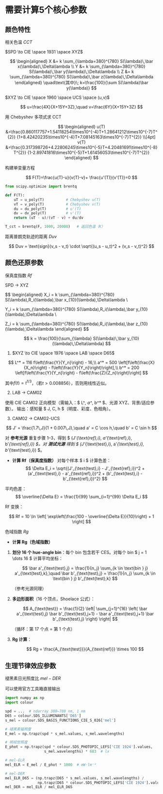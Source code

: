 # 需要计算5个核心参数

## 颜色特性

相关色温 $CCT$

$SPD \to CIE \space 1931 \space XYZ$

$$
\begin{aligned}
X &= k \sum_{\lambda=380}^{780} S(\lambda)\,\bar x(\lambda)\,\Delta\lambda \\
Y &= k \sum_{\lambda=380}^{780} S(\lambda)\,\bar y(\lambda)\,\Delta\lambda \\
Z &= k \sum_{\lambda=380}^{780} S(\lambda)\,\bar z(\lambda)\,\Delta\lambda
\end{aligned}
\quad\text{其中}\; k=\frac{100}{\sum S(\lambda)\bar y(\lambda)}
$$

$XYZ \to CIE \space 1960 \space UCS \space (u,v)$

$$
u=\frac{4X}{X+15Y+3Z},\quad v=\frac{6Y}{X+15Y+3Z}
$$

用 Chebyshev 多项式求 CCT

$$
\begin{aligned}
u(T) &=\frac{0.860117757+1.54118254\times10^{-4}T+1.28641212\times10^{-7}T^{2}}
            {1+8.42420235\times10^{-4}T+7.08145163\times10^{-7}T^{2}} \\[4pt]
v(T) &=\frac{0.317398726+4.22806245\times10^{-5}T+4.20481691\times10^{-8}T^{2}}
            {1-2.89741816\times10^{-5}T+1.61456053\times10^{-7}T^{2}}
\end{aligned}
$$

构建单变量方程

$$
F(T)=\frac{u(T)-u}{v(T)-v}+ \frac{u'(T)}{v'(T)}=0
$$

```python
from scipy.optimize import brentq

def F(T):
    uT = u_poly(T)          # Chebyshev u(T)
    vT = v_poly(T)          # Chebyshev v(T)
    du = du_poly(T)         # u'(T)
    dv = dv_poly(T)         # v'(T)
    return (uT - u)/(vT - v) + du/dv

T_cct = brentq(F, 1000, 20000)   # 返回色温（K）
```

距离普朗克轨迹的距离 $Duv$

$$
Duv = \text{sign}(v_s - v_t) \cdot \sqrt{(u_s - u_t)^2 + (v_s - v_t)^2}
$$

## 颜色还原参数

保真度指数 $Rf$

SPD → XYZ

$$
\begin{aligned}
X_i = k \sum_{\lambda=380}^{780} S(\lambda)\,R_i(\lambda)\,\bar x_{10}(\lambda)\,\Delta\lambda
\\ 

Y_i = k \sum_{\lambda=380}^{780} S(\lambda)\,R_i(\lambda)\,\bar y_{10}(\lambda)\,\Delta\lambda
\\

Z_i = k \sum_{\lambda=380}^{780} S(\lambda)\,R_i(\lambda)\,\bar z_{10}(\lambda)\,\Delta\lambda
\end{aligned}
$$

$$
k = \frac{100}{\sum_{\lambda} S(\lambda)\,\bar y_{10}(\lambda)\,\Delta\lambda}
$$

1. $XYZ \to CIE \space 1976 \space LAB \space D65$

$$
L^* = 116 f\left(\frac{Y}{Y_n}\right) - 16,\\
   a^* = 500 \left[f\left(\frac{X}{X_n}\right) - f\left(\frac{Y}{Y_n}\right)\right],\\
   b^* = 200 \left[f\left(\frac{Y}{Y_n}\right) - f\left(\frac{Z}{Z_n}\right)\right]
$$

其中$f(t)=t^{1/3}$，（若$t > 0.008856$），否则用线性近似。

2. LAB → CAM02

使用 CIE CAM02 正向模型（需输入：$ L^*, a^*, b^* $、光源 XYZ、背景/适应参数）。   输出：感知量 $ J, C, h $（明度、彩度、色相角）。

3. CAM02 → CAM02-UCS

$$
J' = \frac{1.7\,J}{1 + 0.007\,J},\quad
   a' = C \cos h,\quad
   b' = C \sin h
$$

对 **参考光源** 重复步骤 1–3，得到 $ (J'_{\text{ref},i}, a'_{\text{ref},i}, b'_{\text{ref},i}) $。对 **测试光源** 得到 $ (J'_{\text{test},i}, a'_{\text{test},i}, b'_{\text{test},i}) $。

- **计算 Rf（保真度指数）**
  对每个样本 $ i $ 计算色差：
  $$
  \Delta E_i = \sqrt{(J'_{\text{test},i} - J'_{\text{ref},i})^2 + (a'_{\text{test},i} - a'_{\text{ref},i})^2 + (b'_{\text{test},i} - b'_{\text{ref},i})^2}
  $$

平均色差：
$$
\overline{\Delta E} = \frac{1}{99} \sum_{i=1}^{99} \Delta E_i
$$

Rf 变换：

$$
Rf = 10 \ln \left[ \exp\left(\frac{100 - \overline{\Delta E}}{10}\right) + 1 \right]
$$

色域指数 $Rg$

- **计算 Rg（色域指数）**

1. **划分 16 个 hue-angle bin**：每个 bin 包含若干 CES。对每个 bin $ j = 1 \dots 16 $ 计算平均坐标：

   $$
   \bar a'_{\text{test},j} = \frac{1}{n_j} \sum_{k \in \text{bin } j} a'_{\text{test},k},\quad
   \bar b'_{\text{test},j} = \frac{1}{n_j} \sum_{k \in \text{bin } j} b'_{\text{test},k}
   $$

   （参考光源同理）
2. **多边形面积**（16 个顶点，Shoelace 公式）：

   $$
   A_{\text{test}} = \frac{1}{2} \left| \sum_{j=1}^{16} \left( \bar a'_{\text{test},j} \bar b'_{\text{test},j+1} - \bar a'_{\text{test},j+1} \bar b'_{\text{test},j} \right) \right|
   $$

   （循环：第 17 个点 = 第 1 个点）
3. **Rg 计算**：

   $$
   Rg = \frac{A_{\text{test}}}{A_{\text{ref}}} \times 100
   $$

## 生理节律效应参数

褪黑素日光照度比 $mel-DER$

可以使用官方工具箱直接输出
```python
import numpy as np
import colour

spd = ...  # ndarray 380–780 nm, 1 nm
D65 = colour.SDS_ILLUMINANTS['D65']
s_mel = colour.SDS_BASIS_FUNCTIONS_CIE_S_026['mel']

# 褪黑素辐照度
E_mel = np.trapz(spd * s_mel.values, s_mel.wavelengths)

# 明视觉照度
E_phot = np.trapz(spd * colour.SDS_PHOTOPIC_LEFS['CIE 1924'].values,
                  s_mel.wavelengths) * 683  # lx

# mel-ELR
mel_ELR = E_mel / E_phot * 1000  # mW·lm⁻¹

# mel-DER
mel_ELR_D65 = (np.trapz(D65 * s_mel.values, s_mel.wavelengths) /
               np.trapz(D65 * colour.SDS_PHOTOPIC_LEFS['CIE 1924'].values, s_mel.wavelengths)) * 1000
mel_DER = mel_ELR / mel_ELR_D65
```